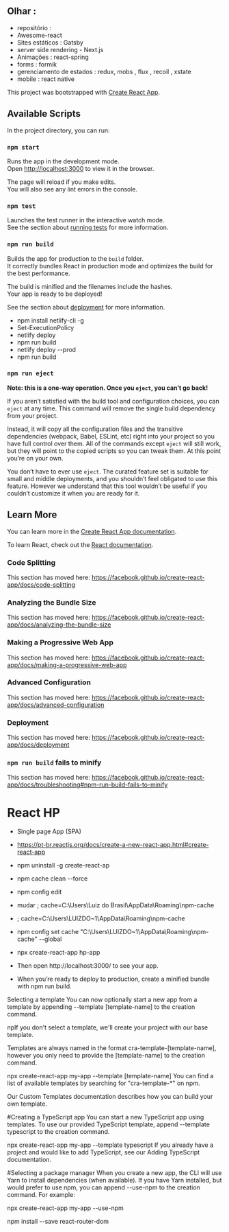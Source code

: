 ## Olhar : 
- repositório : 
- Awesome-react 
- Sites estáticos : Gatsby 
- server side rendering - Next.js 
- Animações : react-spring 
- forms : formik 
- gerenciamento de estados : redux, mobs , flux , recoil , xstate 
- mobile : react native 


This project was bootstrapped with [Create React App](https://github.com/facebook/create-react-app).

## Available Scripts

In the project directory, you can run:

### `npm start`

Runs the app in the development mode.<br />
Open [http://localhost:3000](http://localhost:3000) to view it in the browser.

The page will reload if you make edits.<br />
You will also see any lint errors in the console.

### `npm test`

Launches the test runner in the interactive watch mode.<br />
See the section about [running tests](https://facebook.github.io/create-react-app/docs/running-tests) for more information.

### `npm run build`

Builds the app for production to the `build` folder.<br />
It correctly bundles React in production mode and optimizes the build for the best performance.

The build is minified and the filenames include the hashes.<br />
Your app is ready to be deployed!

See the section about [deployment](https://facebook.github.io/create-react-app/docs/deployment) for more information.

- npm install netlify-cli -g
- Set-ExecutionPolicy
- netlify deploy
- npm run build 
- netlify deploy --prod
- npm run build 

### `npm run eject`

**Note: this is a one-way operation. Once you `eject`, you can’t go back!**

If you aren’t satisfied with the build tool and configuration choices, you can `eject` at any time. This command will remove the single build dependency from your project.

Instead, it will copy all the configuration files and the transitive dependencies (webpack, Babel, ESLint, etc) right into your project so you have full control over them. All of the commands except `eject` will still work, but they will point to the copied scripts so you can tweak them. At this point you’re on your own.

You don’t have to ever use `eject`. The curated feature set is suitable for small and middle deployments, and you shouldn’t feel obligated to use this feature. However we understand that this tool wouldn’t be useful if you couldn’t customize it when you are ready for it.

## Learn More

You can learn more in the [Create React App documentation](https://facebook.github.io/create-react-app/docs/getting-started).

To learn React, check out the [React documentation](https://reactjs.org/).

### Code Splitting

This section has moved here: https://facebook.github.io/create-react-app/docs/code-splitting

### Analyzing the Bundle Size

This section has moved here: https://facebook.github.io/create-react-app/docs/analyzing-the-bundle-size

### Making a Progressive Web App

This section has moved here: https://facebook.github.io/create-react-app/docs/making-a-progressive-web-app

### Advanced Configuration

This section has moved here: https://facebook.github.io/create-react-app/docs/advanced-configuration

### Deployment

This section has moved here: https://facebook.github.io/create-react-app/docs/deployment

### `npm run build` fails to minify

This section has moved here: https://facebook.github.io/create-react-app/docs/troubleshooting#npm-run-build-fails-to-minify

# React HP 
- Single page App (SPA) 

- https://pt-br.reactjs.org/docs/create-a-new-react-app.html#create-react-app
- npm uninstall -g create-react-ap
- npm cache clean --force
- npm config edit 
- mudar ; cache=C:\Users\Luiz do Brasil\AppData\Roaming\npm-cache
- ; cache=C:\Users\LUIZDO~1\AppData\Roaming\npm-cache
- npm config set cache "C:\Users\LUIZDO~1\AppData\Roaming\npm-cache" --global
- npx create-react-app hp-app
- Then open http://localhost:3000/ to see your app.

- When you’re ready to deploy to production, create a minified bundle with npm run build.

Selecting a template
You can now optionally start a new app from a template by appending --template [template-name] to the creation command.

npIf you don't select a template, we'll create your project with our base template.

Templates are always named in the format cra-template-[template-name], however you only need to provide the [template-name] to the creation command.

npx create-react-app my-app --template [template-name]
You can find a list of available templates by searching for "cra-template-*" on npm.

Our Custom Templates documentation describes how you can build your own template.

#Creating a TypeScript app
You can start a new TypeScript app using templates. To use our provided TypeScript template, append --template typescript to the creation command.

npx create-react-app my-app --template typescript
If you already have a project and would like to add TypeScript, see our Adding TypeScript documentation.

#Selecting a package manager
When you create a new app, the CLI will use Yarn to install dependencies (when available). If you have Yarn installed, but would prefer to use npm, you can append --use-npm to the creation command. For example:

npx create-react-app my-app --use-npm

npm install --save react-router-dom